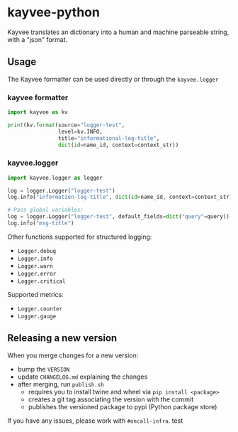 # kayvee-python

Kayvee translates an dictionary into a human and machine parseable string, with a "json" format.

## Usage

The Kayvee formatter can be used directly or through the `kayvee.logger`

### kayvee formatter

```python
import kayvee as kv

print(kv.format(source="logger-test",
                level=kv.INFO,
                title="informational-log-title",
                dict(id=name_id, context=context_str))
```

### kayvee.logger

```python
import kayvee.logger as logger

log = logger.Logger("logger-test")
log.info("information-log-title", dict(id=name_id, context=context_str))

# Pass global variables:
log = logger.Logger("logger-test", default_fields=dict("query"=query))
log.info("msg-title")
```

Other functions supported for structured logging:

* `Logger.debug`
* `Logger.info`
* `Logger.warn`
* `Logger.error`
* `Logger.critical`

Supported metrics:

* `Logger.counter`
* `Logger.gauge`

## Releasing a new version

When you merge changes for a new version:

- bump the `VERSION`
- update `CHANGELOG.md` explaining the changes
- after merging, run `publish.sh`
    - requires you to install twine and wheel via `pip install <package>`
    - creates a git tag associating the version with the commit
    - publishes the versioned package to pypi (Python package store)

If you have any issues, please work with `#oncall-infra`.
test

